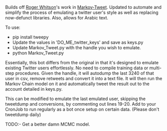 Builds off [Roger Whitson](https://github.com/rogerwhitson/Markov-Tweet)'s work in [Markov-Tweet](https://github.com/rogerwhitson/Markov-Tweet). Updated to automate and simplify the process of emulating a twitter user's style as well as replacing now-defunct libraries. Also, allows for Arabic text.

To use:
* pip install tweepy
* Update the values in 'DO_ME_twitter_keys' and save as keys.py
* Update Markov_Tweet.py with the handle you wish to emulate.
* python Markov_Tweet.py 


Essentially, this bot differs from the original in that it's designed to emulate existing Twitter users effortlessly. No need to compile training data or multi-step procedures. Given the handle, it will autodump the last 3240 of that user in csv, remove retweets and convert it into a text file. It will then run the Markov Chain model on it and automatically tweet the result out to the account detailed in keys.py.

This can be modified to emulate the last emulated user, skipping the tweetdump and conversions, by commenting out lines 19-20. Add to your CronJob to run regularly as a bot once setup on certain data. (Please don't tweetdump daily)

TODO:- Get a better damn MCMC model.

